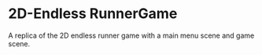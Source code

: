 # 2D-Endless RunnerGame
 
A replica of the 2D endless runner game with a main menu scene and game scene.

